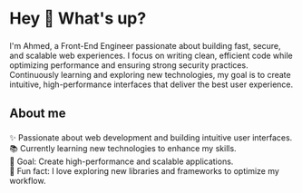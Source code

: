 <h1 align="left">Hey 👋 What's up?</h1>

###

<p align="left">I'm Ahmed, a Front-End Engineer passionate about building fast, secure, and scalable web experiences. I focus on writing clean, efficient code while optimizing performance and ensuring strong security practices. Continuously learning and exploring new technologies, my goal is to create intuitive, high-performance interfaces that deliver the best user experience.</p>

###

<h2 align="left">About me</h2>

###

<p align="left">✨ Passionate about web development and building intuitive user interfaces.<br>📚 Currently learning new technologies to enhance my skills.<br>🎯 Goal: Create high-performance and scalable applications.<br>🎲 Fun fact: I love exploring new libraries and frameworks to optimize my workflow.</p>
